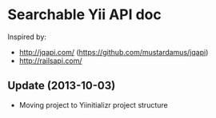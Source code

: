 Searchable Yii API doc
======================

Inspired by:
* http://jqapi.com/ (https://github.com/mustardamus/jqapi)
* http://railsapi.com/

Update (2013-10-03)
-------------------
* Moving project to Yiinitializr project structure